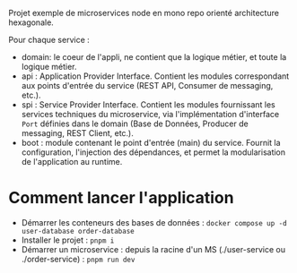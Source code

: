 Projet exemple de microservices node en mono repo orienté architecture hexagonale.

Pour chaque service :
- domain: le coeur de l'appli, ne contient que la logique métier, et toute la logique métier.
- api : Application Provider Interface. Contient les modules correspondant aux points d'entrée du service (REST API, Consumer de messaging, etc.).
- spi : Service Provider Interface. Contient les modules fournissant les services techniques du microservice, via l'implémentation d'interface `Port` définies dans le domain (Base de Données, Producer de messaging, REST Client, etc.).
- boot : module contenant le point d'entrée (main) du service. Fournit la configuration, l'injection des dépendances, et permet la modularisation de l'application au runtime.

# Comment lancer l'application

- Démarrer les conteneurs des bases de données : `docker compose up -d user-database order-database`
- Installer le projet : `pnpm i`
- Démarrer un microservice : depuis la racine d'un MS (./user-service ou ./order-service) : `pnpm run dev`